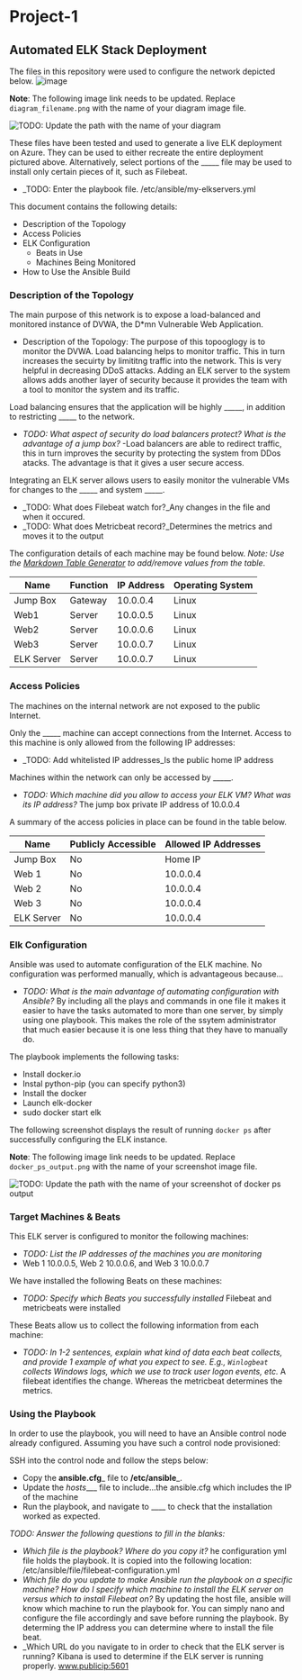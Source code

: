 # Project-1
## Automated ELK Stack Deployment

The files in this repository were used to configure the network depicted below.
![image](https://user-images.githubusercontent.com/77943718/116742164-fee47000-a9c4-11eb-9afc-041c190e3585.png)


**Note**: The following image link needs to be updated. Replace `diagram_filename.png` with the name of your diagram image file.  

![TODO: Update the path with the name of your diagram](Images/diagram_filename.png)

These files have been tested and used to generate a live ELK deployment on Azure. They can be used to either recreate the entire deployment pictured above. Alternatively, select portions of the _____ file may be used to install only certain pieces of it, such as Filebeat.

  - _TODO: Enter the playbook file. /etc/ansible/my-elkservers.yml

This document contains the following details:

- Description of the Topology
-  Access Policies
- ELK Configuration
  - Beats in Use
  - Machines Being Monitored
- How to Use the Ansible Build


### Description of the Topology

The main purpose of this network is to expose a load-balanced and monitored instance of DVWA, the D*mn Vulnerable Web Application.
- Description of the Topology: The purpose of this topooglogy is to monitor the DVWA. Load balancing helps to monitor traffic. This in turn increases the secuirty by limititng traffic into the network. This is very helpful in decreasing DDoS attacks. Adding an ELK server to the system allows adds another layer of security because it provides the team with a tool to monitor the system and its traffic. 

Load balancing ensures that the application will be highly _____, in addition to restricting _____ to the network.
- _TODO: What aspect of security do load balancers protect? What is the advantage of a jump box?_
-Load balancers are able to redirect traffic, this in turn improves the security by protecting the system from DDos atacks. The advantage is that it gives a user secure access. 

Integrating an ELK server allows users to easily monitor the vulnerable VMs for changes to the _____ and system _____.
- _TODO: What does Filebeat watch for?_Any changes in the file and when it occured.
- _TODO: What does Metricbeat record?_Determines the metrics and moves it to the output 

The configuration details of each machine may be found below.
_Note: Use the [Markdown Table Generator](http://www.tablesgenerator.com/markdown_tables) to add/remove values from the table_.

| Name      | Function | IP Address | Operating System |
|---------- |----------|------------|------------------|
| Jump Box  | Gateway  | 10.0.0.4   | Linux            |
| Web1      |  Server  | 10.0.0.5   | Linux            |
| Web2      |  Server  | 10.0.0.6   | Linux            |
| Web3      |  Server  | 10.0.0.7   | Linux            |
| ELK Server|  Server  | 10.0.0.7   | Linux            |

### Access Policies

The machines on the internal network are not exposed to the public Internet. 

Only the _____ machine can accept connections from the Internet. Access to this machine is only allowed from the following IP addresses:
- _TODO: Add whitelisted IP addresses_Is the public home IP address

Machines within the network can only be accessed by _____.
- _TODO: Which machine did you allow to access your ELK VM? What was its IP address?_ The jump box private IP address of 10.0.0.4

A summary of the access policies in place can be found in the table below.

| Name       | Publicly Accessible | Allowed IP Addresses |
|------------|---------------------|----------------------|
| Jump Box   | No                  | Home IP              |
| Web 1      | No                  | 10.0.0.4             |
| Web 2      | No                  | 10.0.0.4             |
| Web 3      | No                  | 10.0.0.4             |
| ELK Server | No                  | 10.0.0.4             | 
### Elk Configuration

Ansible was used to automate configuration of the ELK machine. No configuration was performed manually, which is advantageous because...
- _TODO: What is the main advantage of automating configuration with Ansible?_ By including all the plays and commands in one file it makes it easier to have the tasks automated to more than one server, by simply using one playbook. This makes the role of the ssytem administrator that much easier because it is one less thing that they have to manually do. 

The playbook implements the following tasks:
- Install docker.io
- Instal python-pip (you can specify python3)
- Install the docker
- Launch elk-docker 
- sudo docker start elk


The following screenshot displays the result of running `docker ps` after successfully configuring the ELK instance.

**Note**: The following image link needs to be updated. Replace `docker_ps_output.png` with the name of your screenshot image file.  


![TODO: Update the path with the name of your screenshot of docker ps output](Images/docker_ps_output.png)

### Target Machines & Beats
This ELK server is configured to monitor the following machines:
- _TODO: List the IP addresses of the machines you are monitoring_
- Web 1 10.0.0.5, Web 2 10.0.0.6, and Web 3 10.0.0.7

We have installed the following Beats on these machines:
- _TODO: Specify which Beats you successfully installed_
Filebeat and metricbeats were installed

These Beats allow us to collect the following information from each machine:
- _TODO: In 1-2 sentences, explain what kind of data each beat collects, and provide 1 example of what you expect to see. E.g., `Winlogbeat` collects Windows logs, which we use to track user logon events, etc._
A filebeat identifies the change. Whereas the metricbeat determines the metrics. 

### Using the Playbook
In order to use the playbook, you will need to have an Ansible control node already configured. Assuming you have such a control node provisioned: 

SSH into the control node and follow the steps below:
- Copy the __ansible.cfg___ file to __/etc/ansible___.
- Update the _hosts____ file to include...the ansible.cfg which includes the IP of the machine
- Run the playbook, and navigate to ____ to check that the installation worked as expected.

_TODO: Answer the following questions to fill in the blanks:_
- _Which file is the playbook? Where do you copy it?_ he configuration yml file holds the playbook. It is copied into the following location: /etc/ansible/file/filebeat-configuration.yml
- _Which file do you update to make Ansible run the playbook on a specific machine? How do I specify which machine to install the ELK server on versus which to install Filebeat on?_ By updating the host file, ansible will know which machine to run the playbook for. You can simply nano and configure the file accordingly and save before running the playbook. By determing the IP address you can determine where to install the file beat. 
- _Which URL do you navigate to in order to check that the ELK server is running? Kibana is used to determine if the ELK server is running properly. www.publicip:5601 


